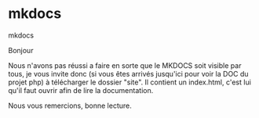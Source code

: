# mkdocs
mkdocs

Bonjour

Nous n'avons pas réussi a faire en sorte que le MKDOCS soit visible par tous, je vous invite donc
(si vous êtes arrivés jusqu'ici pour voir la DOC du projet php) à télécharger le dossier "site". 
Il contient un index.html, c'est lui qu'il faut ouvrir afin de lire la documentation.

Nous vous remercions, bonne lecture.
